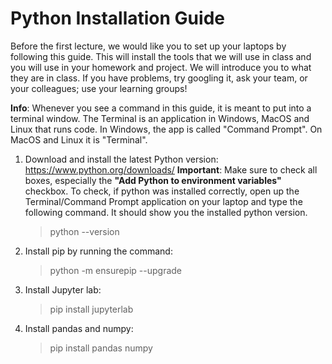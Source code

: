 # Python Installation Guide

Before the first lecture, we would like you to set up your laptops by following this guide. This will install the tools that we will use in class and you will use in your homework and project. We will introduce you to what they are in class. If you have problems, try googling it, ask your team, or your colleagues; use your learning groups!

__Info__: Whenever you see a command in this guide, it is meant to put into a terminal window. The Terminal is an application in Windows, MacOS and Linux that runs code. In Windows, the app is called "Command Prompt". On MacOS and Linux it is "Terminal".

1. Download and install the latest Python version: https://www.python.org/downloads/
__Important__: Make sure to check all boxes, especially the __"Add Python to environment variables"__ checkbox. To check, if python was installed correctly, open up the Terminal/Command Prompt application on your laptop and type the following command. It should show you the installed python version.
    > python --version
2. Install pip by running the command:
    > python -m ensurepip --upgrade
3. Install Jupyter lab:
    > pip install jupyterlab
4. Install pandas and numpy:
    > pip install pandas numpy